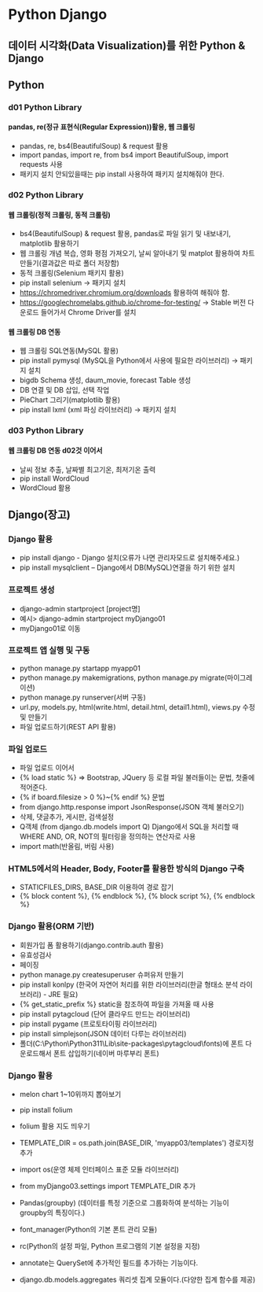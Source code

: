# Python Django
## 데이터 시각화(Data Visualization)를 위한 Python & Django
## Python
### d01 Python Library
#### pandas, re(정규 표현식(Regular Expression))활용, 웹 크롤링
- pandas, re, bs4(BeautifulSoup) & request 활용
- import pandas, import re, from bs4 import BeautifulSoup, import requests 사용
- 패키지 설치 안되있을때는 pip install 사용하여 패키지 설치해줘야 한다.

### d02 Python Library
#### 웹 크롤링(정적 크롤링, 동적 크롤링)
- bs4(BeautifulSoup) & request 활용, pandas로 파일 읽기 및 내보내기, matplotlib 활용하기
- 웹 크롤링 개념 복습, 영화 평점 가져오기, 날씨 알아내기 및 matplot 활용하여 차트 만들기(결과값은 따로 폴더 저장함)
- 동적 크롤링(Selenium 패키지 활용)
- pip install selenium -> 패키지 설치
- https://chromedriver.chromium.org/downloads 활용하여 해줘야 함.
- https://googlechromelabs.github.io/chrome-for-testing/ -> Stable 버전 다운로드 들어가서 Chrome Driver를 설치

#### 웹 크롤링 DB 연동
- 웹 크롤링 SQL연동(MySQL 활용)
- pip install pymysql (MySQL을 Python에서 사용에 필요한 라이브러리) -> 패키지 설치
- bigdb Schema 생성, daum_movie, forecast Table 생성
- DB 연결 및 DB 삽입, 선택 작업
- PieChart 그리기(matplotlib 활용)
- pip install lxml (xml 파싱 라이브러리) -> 패키지 설치

### d03 Python Library
#### 웹 크롤링 DB 연동 d02것 이어서
- 날씨 정보 추출, 날짜별 최고기온, 최저기온 출력
- pip install WordCloud
- WordCloud 활용

## Django(장고)
### Django 활용
- pip install django - Django 설치(오류가 나면 관리자모드로 설치해주세요.)
- pip install mysqlclient – Django에서 DB(MySQL)연결을 하기 위한 설치

### 프로젝트 생성
- django-admin startproject [project명]
- 예시> django-admin startproject myDjango01
- myDjango01로 이동

### 프로젝트 앱 실행 및 구동
- python manage.py startapp myapp01
- python manage.py makemigrations, python manage.py migrate(마이그레이션)
- python manage.py runserver(서버 구동)
- url.py, models.py, html(write.html, detail.html, detail1.html), views.py 수정 및 만들기
- 파일 업로드하기(REST API 활용)

### 파일 업로드
- 파일 업로드 이어서
- {% load static %} => Bootstrap, JQuery 등 로컬 파일 불러들이는 문법, 첫줄에 적어준다.
- {% if board.filesize > 0 %}~{% endif %} 문법
- from django.http.response import JsonResponse(JSON 객체 불러오기)
- 삭제, 댓글추가, 게시판, 검색설정
- Q객체 (from django.db.models import Q) Django에서 SQL을 처리할 때 WHERE AND, OR, NOT의 필터링을 정의하는 연산자로 사용
- import math(반올림, 버림 사용)

### HTML5에서의 Header, Body, Footer를 활용한 방식의 Django 구축
- STATICFILES_DIRS, BASE_DIR 이용하여 경로 잡기
- {% block content %}, {% endblock %}, {% block script %}, {% endblock %}

### Django 활용(ORM 기반)
- 회원가입 폼 활용하기(django.contrib.auth 활용)
- 유효성검사
- 페이징
- python manage.py createsuperuser 슈퍼유저 만들기
- pip install konlpy (한국어 자연어 처리를 위한 라이브러리(한글 형태소 분석 라이브러리) - JRE 필요)
- {% get_static_prefix %} static을 참조하여 파일을 가져올 때 사용
- pip install pytagcloud (단어 클라우드 만드는 라이브러리)
- pip install pygame (프로토타이핑 라이브러리)
- pip install simplejson(JSON 데이터 다루는 라이브러리)
- 폴더(C:\Python\Python311\Lib\site-packages\pytagcloud\fonts)에 폰트 다운로드해서 폰트 삽입하기(네이버 마루부리 폰트)

### Django 활용
- melon chart 1~10위까지 뽑아보기
- pip install folium
- folium 활용 지도 띄우기
- TEMPLATE_DIR = os.path.join(BASE_DIR, 'myapp03/templates') 경로지정 추가
- import os(운영 체제 인터페이스 표준 모듈 라이브러리)
- from myDjango03.settings import TEMPLATE_DIR 추가
- Pandas(groupby) (데이터를 특정 기준으로 그룹화하여 분석하는 기능이 groupby의 특징이다.)

- font_manager(Python의 기본 폰트 관리 모듈)
- rc(Python의 설정 파일, Python 프로그램의 기본 설정을 지정)
- annotate는 QuerySet에 추가적인 필드를 추가하는 기능이다.
- django.db.models.aggregates 쿼리셋 집계 모듈이다.(다양한 집계 함수를 제공)
